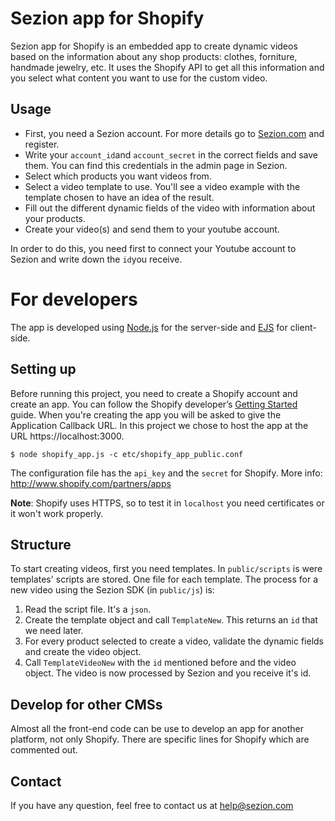 # Sezion app for Shopify

Sezion app for Shopify is an embedded app to create dynamic videos based on the information about any shop products: clothes, forniture, handmade jewelry, etc.
It uses the Shopify API to get all this information and you select what content you want to use for the custom video.

## Usage

* First, you need a Sezion account. For more details go to [Sezion.com](https://sezion.com) and register.
* Write your `account_id`and `account_secret` in the correct fields and save them. You can find this credentials in the admin page in Sezion.
* Select which products you want videos from.
* Select a video template to use. You'll see a video example with the template chosen to have an idea of the result.
* Fill out the different dynamic fields of the video with information about your products.
* Create your video(s) and send them to your youtube account. 

 In order to do this, you need first to connect your Youtube account to Sezion and write down the `id`you receive.

# For developers

The app is developed using [Node.js](http://nodejs.org/) for the server-side and [EJS](http://embeddedjs.com/) for client-side.

## Setting up

Before running this project, you need to create a Shopify account and create an app. You can follow the Shopify developer’s [Getting Started](http://docs.shopify.com/api/the-basics/getting-started) guide. When you're creating the app you will be asked to give the Application Callback URL. In this project we chose to host the app at the URL https://localhost:3000.

    $ node shopify_app.js -c etc/shopify_app_public.conf

The configuration file has the `api_key` and the `secret` for Shopify. More info: http://www.shopify.com/partners/apps

**Note**: Shopify uses HTTPS, so to test it in `localhost` you need certificates or it won't work properly.

## Structure

To start creating videos, first you need templates. In `public/scripts` is were templates' scripts are stored. One file for each template. 
The process for a new video using the Sezion SDK (in `public/js`) is:
1. Read the script file. It's a `json`.
2. Create the template object and call `TemplateNew`. This returns an `id` that we need later.
3. For every product selected to create a video, validate the dynamic fields and create the video object.
4. Call `TemplateVideoNew` with the `id` mentioned before and the video object. The video is now processed by Sezion and you receive it's id.

## Develop for other CMSs

Almost all the front-end code can be use to develop an app for another platform, not only Shopify. There are specific lines for Shopify which are commented out. 

## Contact

If you have any question, feel free to contact us at help@sezion.com